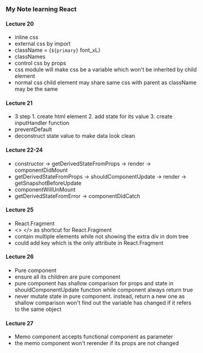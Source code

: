 ### My Note learning React
#### Lecture 20
* inline css
* external css by import
* className = {`${primary}` font_xL}
* classNames
* control css by props
* css module will make css be a variable which won't be inherited by child element 
* normal css child element may share same css with parent as className may be the same
#### Lecture 21
* 3 step 1. create html element 2. add state for its value 3. create inputHandler function 
* preventDefault
* deconstruct state value to make data look clean
#### Lecture 22-24
* constructor -> getDerivedStateFromProps -> render -> componentDidMount
* getDerivedStateFromProps -> shouldComponentUpdate -> render -> getSnapshotBeforeUpdate 
* componentWillUnMount
* getDerivedStateFromError -> componentDidCatch
#### Lecture 25
* React.Fragment 
* <> </> as shortcut for React.Fragment
* contain multiple elements while not showing the extra div in dom tree
* could add key which is the only attribute in React.Fragment
#### Lecture 26
* Pure component
* ensure all its children are pure component
* pure component has shallow comparison for props and state in shouldComponentUpdate function while component always return true
* never mutate state in pure component. instead, return a new one as shallow comparison won't find out the variable has changed if it refers to the same object
#### Lecture 27
* Memo component accepts functional component as parameter
* the memo component won't rerender if its props are not changed